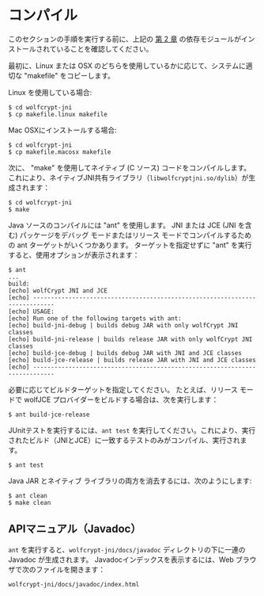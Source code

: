 #  コンパイル

このセクションの手順を実行する前に、上記の [第 2 章](chapter02.md#requirements) の依存モジュールがインストールされていることを確認してください。

最初に、Linux または OSX のどちらを使用しているかに応じて、システムに適切な "makefile" をコピーします。

Linux を使用している場合:

```
$ cd wolfcrypt-jni
$ cp makefile.linux makefile
```

Mac OSXにインストールする場合:

```
$ cd wolfcrypt-jni
$ cp makefile.macosx makefile
```

次に、 "make" を使用してネイティブ (C ソース) コードをコンパイルします。
これにより、ネイティブJNI共有ライブラリ（`libwolfcryptjni.so/dylib`）が生成されます：

```
$ cd wolfcrypt-jni
$ make
```

Java ソースのコンパイルには "ant" を使用します。 JNI または JCE (JNI を含む) パッケージをデバッグ モードまたはリリース モードでコンパイルするための ant ターゲットがいくつかあります。 ターゲットを指定せずに "ant" を実行すると、使用オプションが表示されます：


```
$ ant
...
build:
[echo] wolfCrypt JNI and JCE
[echo] ----------------------------------------------------------------------------
[echo] USAGE:
[echo] Run one of the following targets with ant:
[echo] build-jni-debug | builds debug JAR with only wolfCrypt JNI classes
[echo] build-jni-release | builds release JAR with only wolfCrypt JNI classes
[echo] build-jce-debug | builds debug JAR with JNI and JCE classes
[echo] build-jce-release | builds release JAR with JNI and JCE classes
[echo] ----------------------------------------------------------------------------
```

必要に応じてビルドターゲットを指定してください。 たとえば、リリース モードで wolfJCE プロバイダーをビルドする場合は、次を実行します：

```
$ ant build-jce-release
```

JUnitテストを実行するには、`ant test` を実行してください。これにより、実行されたビルド（JNIとJCE）に一致するテストのみがコンパイル、実行されます。

```
$ ant test
```

Java JAR とネイティブ ライブラリの両方を消去するには、次のようにします:

```
$ ant clean
$ make clean
```

## APIマニュアル（Javadoc）

`ant` を実行すると、`wolfcrypt-jni/docs/javadoc` ディレクトリの下に一連の Javadoc が生成されます。 Javadocインデックスを表示するには、Web ブラウザで次のファイルを開きます：

`wolfcrypt-jni/docs/javadoc/index.html`
